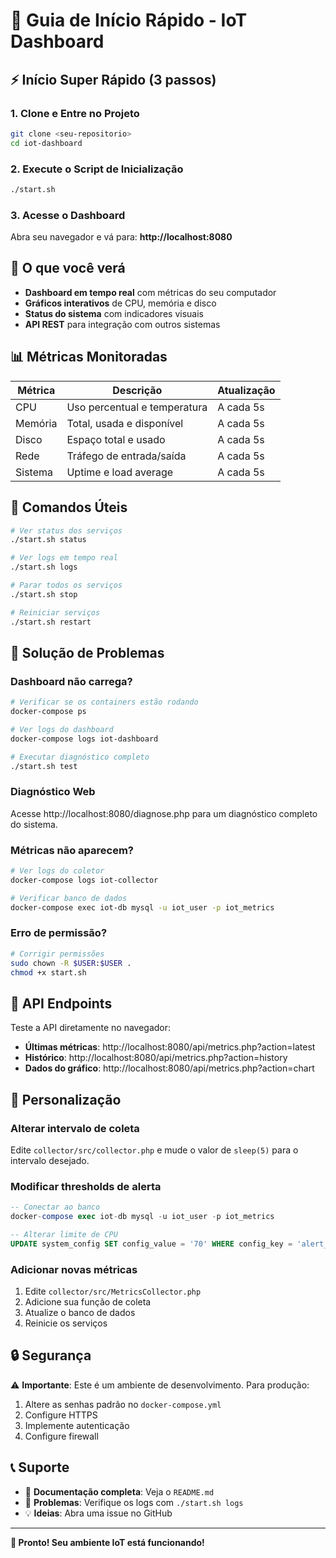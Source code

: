 # 🚀 Guia de Início Rápido - IoT Dashboard

## ⚡ Início Super Rápido (3 passos)

### 1. Clone e Entre no Projeto
```bash
git clone <seu-repositorio>
cd iot-dashboard
```

### 2. Execute o Script de Inicialização
```bash
./start.sh
```

### 3. Acesse o Dashboard
Abra seu navegador e vá para: **http://localhost:8080**

## 🎯 O que você verá

- **Dashboard em tempo real** com métricas do seu computador
- **Gráficos interativos** de CPU, memória e disco
- **Status do sistema** com indicadores visuais
- **API REST** para integração com outros sistemas

## 📊 Métricas Monitoradas

| Métrica | Descrição | Atualização |
|---------|-----------|-------------|
| CPU | Uso percentual e temperatura | A cada 5s |
| Memória | Total, usada e disponível | A cada 5s |
| Disco | Espaço total e usado | A cada 5s |
| Rede | Tráfego de entrada/saída | A cada 5s |
| Sistema | Uptime e load average | A cada 5s |

## 🔧 Comandos Úteis

```bash
# Ver status dos serviços
./start.sh status

# Ver logs em tempo real
./start.sh logs

# Parar todos os serviços
./start.sh stop

# Reiniciar serviços
./start.sh restart
```

## 🚨 Solução de Problemas

### Dashboard não carrega?
```bash
# Verificar se os containers estão rodando
docker-compose ps

# Ver logs do dashboard
docker-compose logs iot-dashboard

# Executar diagnóstico completo
./start.sh test
```

### Diagnóstico Web
Acesse http://localhost:8080/diagnose.php para um diagnóstico completo do sistema.

### Métricas não aparecem?
```bash
# Ver logs do coletor
docker-compose logs iot-collector

# Verificar banco de dados
docker-compose exec iot-db mysql -u iot_user -p iot_metrics
```

### Erro de permissão?
```bash
# Corrigir permissões
sudo chown -R $USER:$USER .
chmod +x start.sh
```

## 📡 API Endpoints

Teste a API diretamente no navegador:

- **Últimas métricas**: http://localhost:8080/api/metrics.php?action=latest
- **Histórico**: http://localhost:8080/api/metrics.php?action=history
- **Dados do gráfico**: http://localhost:8080/api/metrics.php?action=chart

## 🎨 Personalização

### Alterar intervalo de coleta
Edite `collector/src/collector.php` e mude o valor de `sleep(5)` para o intervalo desejado.

### Modificar thresholds de alerta
```sql
-- Conectar ao banco
docker-compose exec iot-db mysql -u iot_user -p iot_metrics

-- Alterar limite de CPU
UPDATE system_config SET config_value = '70' WHERE config_key = 'alert_cpu_threshold';
```

### Adicionar novas métricas
1. Edite `collector/src/MetricsCollector.php`
2. Adicione sua função de coleta
3. Atualize o banco de dados
4. Reinicie os serviços

## 🔒 Segurança

⚠️ **Importante**: Este é um ambiente de desenvolvimento. Para produção:

1. Altere as senhas padrão no `docker-compose.yml`
2. Configure HTTPS
3. Implemente autenticação
4. Configure firewall

## 📞 Suporte

- 📖 **Documentação completa**: Veja o `README.md`
- 🐛 **Problemas**: Verifique os logs com `./start.sh logs`
- 💡 **Ideias**: Abra uma issue no GitHub

---

**🎉 Pronto! Seu ambiente IoT está funcionando!**

